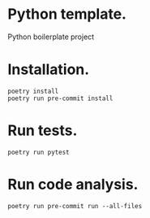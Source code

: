 # Python template.

Python boilerplate project


# Installation.
```
poetry install
poetry run pre-commit install
```


# Run tests.
```
poetry run pytest
```


# Run code analysis.
```
poetry run pre-commit run --all-files
```
